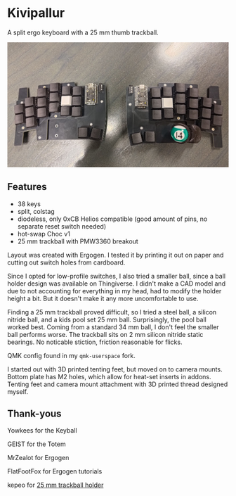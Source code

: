 # Kivipallur
A split ergo keyboard with a 25 mm thumb trackball.

![](img/kivipallur.jpeg)

## Features
- 38 keys
- split, colstag
- diodeless, only 0xCB Helios compatible (good amount of pins, no separate reset switch needed)
- hot-swap Choc v1
- 25 mm trackball with PMW3360 breakout

Layout was created with Ergogen.
I tested it by printing it out on paper and cutting out switch holes from cardboard.

Since I opted for low-profile switches, I also tried a smaller ball, since a ball holder design was available on Thingiverse.
I didn't make a CAD model and due to not accounting for everything in my head, had to modify the holder height a bit.
But it doesn't make it any more uncomfortable to use.

Finding a 25 mm trackball proved difficult, so I tried a steel ball, a silicon nitride ball, and a kids pool set 25 mm ball.
Surprisingly, the pool ball worked best.
Coming from a standard 34 mm ball, I don't feel the smaller ball performs worse.
The trackball sits on 2 mm silicon nitride static bearings. No noticable stiction, friction reasonable for flicks.

QMK config found in my `qmk-userspace` fork.

I started out with 3D printed tenting feet, but moved on to camera mounts.
Bottom plate has M2 holes, which allow for heat-set inserts in addons.
Tenting feet and camera mount attachment with 3D printed thread designed myself.

## Thank-yous
Yowkees for the Keyball

GEIST for the Totem

MrZealot for Ergogen

FlatFootFox for Ergogen tutorials

kepeo for [25 mm trackball holder](https://www.thingiverse.com/thing:6719828)
